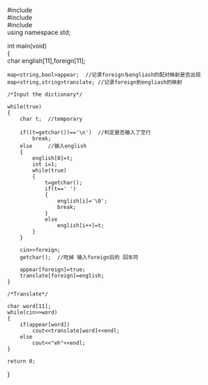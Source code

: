 #include<iostream>  
#include<string>  
#include<map>  
using namespace std;  
  
int main(void)  
{  
    char english[11],foreign[11];  
  
    map<string,bool>appear;  //记录foreign与engliash的配对映射是否出现  
    map<string,string>translate; //记录foreign到engliash的映射  
  
    /*Input the dictionary*/  
  
    while(true)  
    {  
        char t;  //temporary  
  
        if((t=getchar())=='\n')  //判定是否输入了空行  
            break;  
        else     //输入english  
        {  
            english[0]=t;  
            int i=1;  
            while(true)  
            {  
                t=getchar();  
                if(t==' ')  
                {  
                    english[i]='\0';  
                    break;  
                }  
                else  
                    english[i++]=t;  
            }  
        }  
          
        cin>>foreign;  
        getchar();  //吃掉 输入foreign后的 回车符  
  
        appear[foreign]=true;  
        translate[foreign]=english;  
    }  
  
    /*Translate*/  
  
    char word[11];  
    while(cin>>word)  
    {  
        if(appear[word])  
            cout<<translate[word]<<endl;  
        else  
            cout<<"eh"<<endl;  
    }  
      
    return 0;  
}  